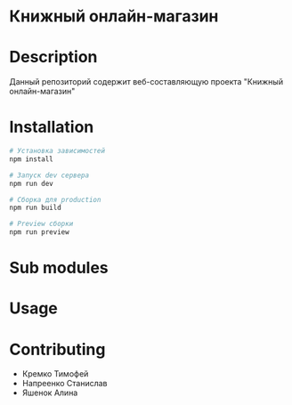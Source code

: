 # Книжный онлайн-магазин

# Description
Данный репозиторий содержит веб-составляющую проекта "Книжный онлайн-магазин"

# Installation
```bash
# Установка зависимостей
npm install

# Запуск dev сервера
npm run dev

# Сборка для production
npm run build

# Preview сборки
npm run preview
```

# Sub modules

# Usage

# Contributing
- Кремко Тимофей
- Напреенко Станислав
- Яшенок Алина